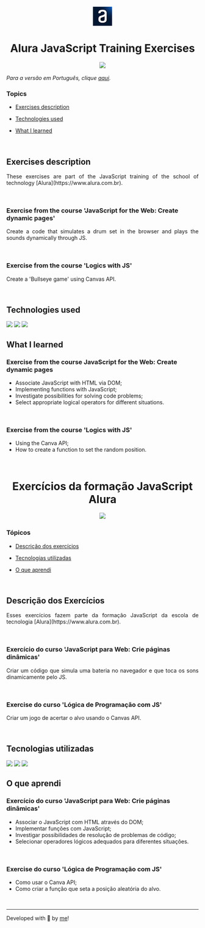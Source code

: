 <p align='center'> <img src="./alura.jpg" alt=""> </p>

<h1 align='center'> Alura JavaScript Training Exercises </h1>

<div align='center'>
  <img src="http://img.shields.io/static/v1?label=EXERCISES&message=DEVELOPING&color=yellow&style=for-the-badge"/>
</div>


_Para a versão em Português, clique [aqui](#portuguese)._


### Topics

- [Exercises description](#exercises-description)

- [Technologies used](#technologies-used)

- [What I learned](#what-I-learned)

<br>

## Exercises description

<p align="justify">
  These exercises are part of the JavaScript training of the school of technology [Alura](https://www.alura.com.br).  
</p>

<br>

### Exercise from the course 'JavaScript for the Web: Create dynamic pages'

<p align="justify">
  Create a code that simulates a drum set in the browser and plays the sounds dynamically through JS. 
</p>

<br>

### Exercise from the course 'Logics with JS'

<p align="justify">
  Create a 'Bullseye game' using Canvas API. 
</p>

<br>

<!-- ###

<p align="justify">
</p>

<br>


###

<p align="justify">
</p>

<br>

###

<p align="justify">
</p>

<br>


###

<p align="justify">
</p>

<br>

###

<p align="justify">
</p>

<br>

###

<p align="justify">
</p>

<br>-->


## Technologies used

<div>
  <img src="https://img.shields.io/badge/HTML5-E34F26?style=for-the-badge&logo=html5&logoColor=white">
  <img src="https://img.shields.io/badge/CSS3-1572B6?style=for-the-badge&logo=css3&logoColor=white">
  <img src="https://img.shields.io/badge/JavaScript-F7DF1E?style=for-the-badge&logo=javascript&logoColor=black">
</div>

## What I learned 

### Exercise from the course JavaScript for the Web: Create dynamic pages

- Associate JavaScript with HTML via DOM;
- Implementing functions with JavaScript;
- Investigate possibilities for solving code problems;
- Select appropriate logical operators for different situations.

<br>

### Exercise from the course 'Logics with JS'

- Using the Canva API;
- How to create a function to set the random position.
<br>


<!-- ## Access the Project

You can [access the project here](https://bo83dev.github.io/alura-plus) 

Mobile

<img src="./.gif" alt="mobile screen gif">

Tablet 

<img src="./.gif" alt="desktop screen gif">

Desktop 

<img src="./.gif" alt="desktop screen gif">-->


<div id="portuguese">


<h1 align='center'> Exercícios da formação JavaScript Alura </h1>

<div align='center'>
  <img src="http://img.shields.io/static/v1?label=EXERCISES&message=DEVELOPING&color=yellow&style=for-the-badge"/>
</div>


### Tópicos 

- [Descrição dos exercícios](#descrição-dos-exercícios)

- [Tecnologias utilizadas](#tecnologias-utilizadas)

- [O que aprendi](#o-que-aprendi)

<br>

## Descrição dos Exercícios 

<p align="justify">
  Esses exercícios fazem parte da formação JavaScript da escola de tecnologia [Alura](https://www.alura.com.br).
</p>

<br>

### Exercício do curso 'JavaScript para Web: Crie páginas dinâmicas'

<p align="justify">
  Criar um código que simula uma bateria no navegador e que toca os sons dinamicamente pelo JS. 
</p>

<br>

### Exercise do curso 'Lógica de Programação com JS'

<p align="justify">
 Criar um jogo de acertar o alvo usando o Canvas API.
</p>

<br>

<!-- ### Exercício 

<p align="justify">
</p>

<br>

### Exercício 

<p align="justify">
</p>

<br>


### Exercício 

<p align="justify">
</p>

<br>


### Exercício 

<p align="justify">
</p>

<br> -->

## Tecnologias utilizadas

<div>
  <img src="https://img.shields.io/badge/HTML5-E34F26?style=for-the-badge&logo=html5&logoColor=white">
  <img src="https://img.shields.io/badge/CSS3-1572B6?style=for-the-badge&logo=css3&logoColor=white">
  <img src="https://img.shields.io/badge/JavaScript-F7DF1E?style=for-the-badge&logo=javascript&logoColor=black">
</div>


## O que aprendi

### Exercício do curso 'JavaScript para Web: Crie páginas dinâmicas'

- Associar o JavaScript com HTML através do DOM;
- Implementar funções com JavaScript;
- Investigar possibilidades de resolução de problemas de código;
- Selecionar operadores lógicos adequados para diferentes situações.

<br>

### Exercise do curso 'Lógica de Programação com JS'

- Como usar o Canva API;
- Como criar a função que seta a posição aleatória do alvo.

<!-- ## Acesse o projeto

Você pode [acessar o projeto aqui](https://bo83dev.github.io/testimonials-project/) 

Mobile

<img src="./.gif" alt="mobile screen gif">

Tablet 

<img src="./.gif" alt="desktop screen gif">

Desktop 

<img src="./.gif" alt="desktop screen gif"> --> 

<br>
<hr>

Developed with 🧡 by [me](https://www.linkedin.com/in/carolinebarbosavilar/)!
